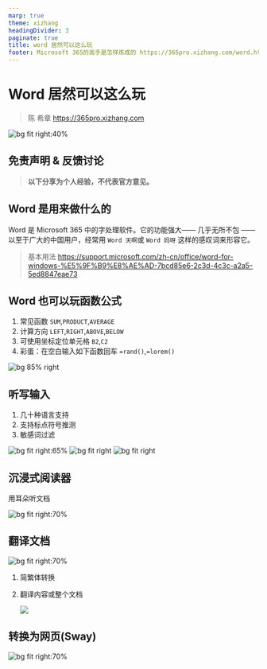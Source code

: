 ```yaml
---
marp: true
theme: xizhang
headingDivider: 3
paginate: true
title: word 居然可以这么玩
footer: Microsoft 365的高手是怎样炼成的 https://365pro.xizhang.com/word.html
---
```


# Word 居然可以这么玩
> 陈 希章 https://365pro.xizhang.com

![bg fit right:40%](images/wordicon.png)

## 免责声明 & 反馈讨论

> **以下分享为个人经验，不代表官方意见。**



## Word 是用来做什么的
<!-- _backgroundColor: azure -->


Word 是 Microsoft 365 中的字处理软件。它的功能强大—— 几乎无所不包 —— 以至于广大的中国用户，经常用 `Word 天啊`或 `Word 妈呀` 这样的感叹词来形容它。

> 基本用法 https://support.microsoft.com/zh-cn/office/word-for-windows-%E5%9F%B9%E8%AE%AD-7bcd85e6-2c3d-4c3c-a2a5-5ed8847eae73

## Word 也可以玩函数公式

1. 常见函数 
`SUM`,`PRODUCT`,`AVERAGE`
1. 计算方向 
`LEFT`,`RIGHT`,`ABOVE`,`BELOW`
1. 可使用坐标定位单元格
`B2`,`C2`
1. 彩蛋：在空白输入如下函数回车
`=rand()`,`=lorem()`

![bg 85% right](images/wordfunction.gif)

## 听写输入

1. 几十种语言支持
1. 支持标点符号推测
1. 敏感词过滤

![bg fit right:65%](images/diction.png)
![bg fit right](images/diction-languages.png)
![bg fit right](images/diction-languages-preview.png)

## 沉浸式阅读器

用耳朵听文档

![bg fit right:70%](images/immersive.png)

## 翻译文档
![bg fit right:70%](images/translator2.png)

1. 简繁体转换
1. 翻译内容或整个文档

    ![](images/translator.png)

## 转换为网页(Sway)

<!-- https://sway.office.com/ZdxVnMdxGVTWp2w2?authoringPlay=true&publish -->

![bg fit right:70%](images/convertdoc.png)